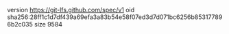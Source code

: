 version https://git-lfs.github.com/spec/v1
oid sha256:28ff1c1d7df439a69efa3a83b54e58f07ed3d7d071bc6256b853177896b2c035
size 9584
